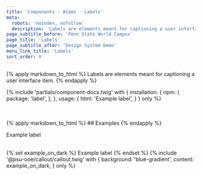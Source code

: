 ```yaml
---
title: 'Components - Atoms - Labels'
meta:
  robots: 'noindex, nofollow'
  description: 'Labels are elements meant for captioning a user interface item.'
page_subtitle_before: 'Penn State World Campus'
page_title: 'Labels'
page_subtitle_after: 'Design System Demo'
menu_link_title: 'Labels'
sort_order: 0
---
```

{% apply markdown_to_html %}
  Labels are elements meant for captioning a user interface item.
{% endapply %}

{% include 'partials/component-docs.twig' with {
  installation: {
    npm: {
      package: 'label',
    },
  },
  usage: {
    html: '<label>Example label</label>',
  }
} only %}

<br>
<br>
{% apply markdown_to_html %}
  ## Examples
{% endapply %}

<label>Example label</label>
<br>
<br>

{% set example_on_dark %}
  <label>Example label</label>
{% endset %}
{% include '@psu-ooe/callout/callout.twig' with {
  background: 'blue-gradient',
  content: example_on_dark,
} only %}